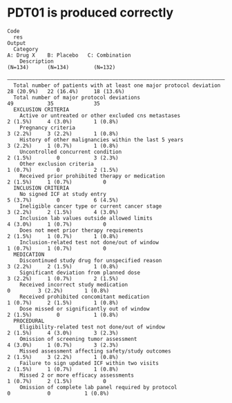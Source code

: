 # PDT01 is produced correctly

    Code
      res
    Output
      Category                                                              A: Drug X    B: Placebo   C: Combination
        Description                                                          (N=134)      (N=134)        (N=132)    
      ——————————————————————————————————————————————————————————————————————————————————————————————————————————————
      Total number of patients with at least one major protocol deviation   28 (20.9%)   22 (16.4%)     18 (13.6%)  
      Total number of major protocol deviations                                 49           35             35      
      EXCLUSION CRITERIA                                                                                            
        Active or untreated or other excluded cns metastases                 2 (1.5%)     4 (3.0%)       1 (0.8%)   
        Pregnancy criteria                                                   3 (2.2%)     3 (2.2%)       1 (0.8%)   
        History of other malignancies within the last 5 years                3 (2.2%)     1 (0.7%)       1 (0.8%)   
        Uncontrolled concurrent condition                                    2 (1.5%)        0           3 (2.3%)   
        Other exclusion criteria                                             1 (0.7%)        0           2 (1.5%)   
        Received prior prohibited therapy or medication                      2 (1.5%)     1 (0.7%)          0       
      INCLUSION CRITERIA                                                                                            
        No signed ICF at study entry                                         5 (3.7%)        0           6 (4.5%)   
        Ineligible cancer type or current cancer stage                       3 (2.2%)     2 (1.5%)       4 (3.0%)   
        Inclusion lab values outside allowed limits                          4 (3.0%)     1 (0.7%)          0       
        Does not meet prior therapy requirements                             2 (1.5%)     1 (0.7%)       1 (0.8%)   
        Inclusion-related test not done/out of window                        1 (0.7%)     1 (0.7%)          0       
      MEDICATION                                                                                                    
        Discontinued study drug for unspecified reason                       3 (2.2%)     2 (1.5%)       1 (0.8%)   
        Significant deviation from planned dose                              3 (2.2%)     1 (0.7%)       2 (1.5%)   
        Received incorrect study medication                                     0         3 (2.2%)       1 (0.8%)   
        Received prohibited concomitant medication                           1 (0.7%)     2 (1.5%)       1 (0.8%)   
        Dose missed or significantly out of window                           2 (1.5%)        0           1 (0.8%)   
      PROCEDURAL                                                                                                    
        Eligibility-related test not done/out of window                      2 (1.5%)     4 (3.0%)       3 (2.3%)   
        Omission of screening tumor assessment                               4 (3.0%)     1 (0.7%)       3 (2.3%)   
        Missed assessment affecting safety/study outcomes                    2 (1.5%)     3 (2.2%)       1 (0.8%)   
        Failure to sign updated ICF within two visits                        2 (1.5%)     1 (0.7%)       1 (0.8%)   
        Missed 2 or more efficacy assessments                                1 (0.7%)     2 (1.5%)          0       
        Omission of complete lab panel required by protocol                     0            0           1 (0.8%)   

